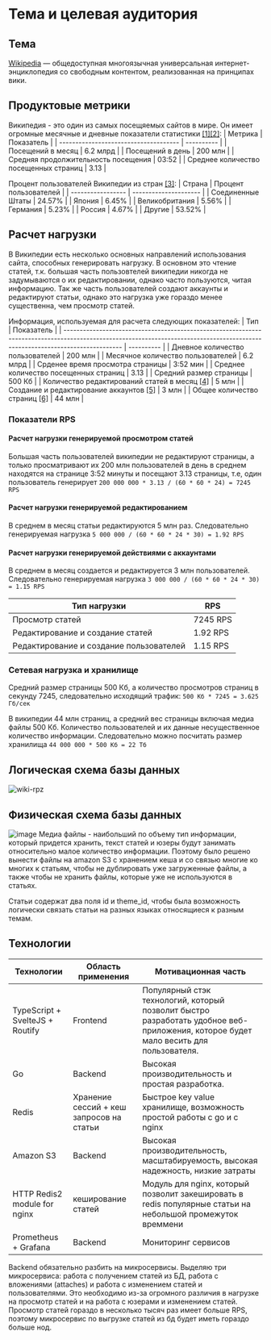 # Тема и целевая аудитория
## Тема
[Wikipedia](https://wikipedia.org/) — общедоступная многоязычная универсальная интернет-энциклопедия со свободным контентом, реализованная на принципах вики.

## Продуктовые метрики
Википедия - это один из самых посещяемых сайтов в мире. Он имеет огромные месячные и дневные показатели статистики [[1]](https://www.semrush.com/website/wikipedia.org/overview/)[[2]](https://www.similarweb.com/ru/website/wikipedia.org/):
| Метрика                               | Показатель |
| ------------------------------------- | ---------- |
| Посещений в месяц                     | 6.2 млрд   |
| Посещений в день                      | 200 млн    |
| Средняя продолжительность посещения   | 03:52      |
| Среднее количество посещенных страниц | 3.13       |

Процент пользователей Википедии из стран [[3]](https://www.similarweb.com/ru/website/wikipedia.org/):
| Страна            | Процент пользователей |
| ----------------- | --------------------- |
| Соединенные Штаты | 24.57%                |
| Япония            | 6.45%                 |
| Великобритания    | 5.56%                 |
| Германия          | 5.23%                 |
| Россия            | 4.67%                 |
| Другие            | 53.52%                |

## Расчет нагрузки
В Википедии есть несколько основных направлений использования сайта, способных генерировать нагрузку. В основном это чтение статей, т.к. большая часть пользовтелей википедии никогда не задумываются о их редактировании, однако часто пользуются, читая информацию. Так же часть пользователей создают аккаунты и редактируют статьи, однако это нагрузка уже гораздо менее существенна, чем просмотр статей.

Информация, используемая для расчета следующих показателей:
| Тип                                                                                                                                                                   | Показатель |
| ------------------------------------------------------------------------------------------------------------------------------------------------------------------------------ | ---------- |
| Дневное количество пользователей                                                                                                                                               | 200 млн    |
| Месячное количество пользователей                                                                                                                                              | 6.2 млрд   |
| Срденее время просмотра страницы                                                                                                                                               | 3:52 мин       |
| Среднее количество посещенных страниц                                                                                                                                          | 3.13      |
| Средний размер страницы                                                                                                                                                        | 500 Кб     |
| Количество редактирований статей в месяц [[4]](https://stats.wikimedia.org/#/en.wikipedia.org/contributing/edits/normal\|bar\|all\|~total\|monthly)                            | 5 млн      |
| Создание и редактирование аккаунтов [[5]]( https://stats.wikimedia.org/#/en.wikipedia.org/contributing/user-edits/normal\|bar\|all\|(page_type)~content*non-content\|monthly ) | 3 млн      |
| Общее количество страниц [[6]]( https://stats.wikimedia.org/#/en.wikipedia.org/contributing/new-pages/normal\|bar\|all\|~total\|monthly )                                      | 44 млн     |

### Показатели RPS

#### Расчет нагрузки генерируемой просмотром статей

Большая часть пользователей википедии не редактируют страницы, а только просматривают их
200 млн пользователей в день в среднем находятся на странице 3:52 минуты и посещают 3.13 страницы, т.е, один пользователь генерирует
`200 000 000 * 3.13 / (60 * 60 * 24) = 7245 RPS`

#### Расчет нагрузки генерируемой редактированием

В среднем в месяц статьи редактируются 5 млн раз. Следовательно генерируемая нагрузка
`5 000 000 / (60 * 60 * 24 * 30) = 1.92 RPS`

#### Расчет нагрузки генерируемой действиями с аккаунтами

В среднем в месяц создается и редактируется 3 млн пользователей. Следовательно генерируемая нагрузка
`3 000 000 / (60 * 60 * 24 * 30) = 1.15 RPS`

| Тип нагрузки                            | RPS      |
| --------------------------------------- | -------- |
| Просмотр статей                         | 7245 RPS |
| Редактирование и создание статей        | 1.92 RPS |
| Редактирование и создание пользователей | 1.15 RPS |

### Сетевая нагрузка и хранилище

Средний размер страницы 500 Кб, а количество просмотров страниц в секунду 7245, следовательно исходящий трафик:
`500 Кб * 7245 = 3.625 Гб/сек`

В википедии 44 млн страниц, а средний вес страницы включая медиа файлы 500 Кб. Количество пользователей и их данные несущественное количество информации. Следовательно можно посчитать размер хранилища
`44 000 000 * 500 Кб = 22 Тб` 

## Логическая схема базы данных
![wiki-rpz](https://user-images.githubusercontent.com/47574124/204141242-50664ac1-f727-4dd2-8620-49211efdc23b.png)
## Физическая схема базы данных
![image](https://user-images.githubusercontent.com/47574124/204141656-0f529918-e60d-4c53-b64c-34f0a0103355.png)
Медиа файлы - наибольший по объему тип информации, который придется хранить, текст статей и юзеры будут занимать относительно малое количество информации. Поэтому было решено вынести файлы на amazon S3 с хранением кеша и со связью многие ко многих к статьям, чтобы не дублировать уже загруженные файлы, а также чтобы не хранить файлы, которые уже не используются в статьях.

Статьи содержат два поля id и theme_id, чтобы была возможность логически связать статьи на разных языках относящиеся к разным темам.

## Технологии
| Технологии | Область применения | Мотивационная часть |
|-|-|-|
| TypeScript + SvelteJS + Routify | Frontend | Популярный стэк технологий, который позволит быстро разработать удобное веб-приложения, которое будет мало весить для пользователя. |
| Go | Backend | Высокая производительность и простая разработка. |
| Redis | Хранение сессий + кеш запросов на статьи | Быстрое key value хранилище, возможность простой работы с go и с nginx |
| Amazon S3 | Backend | Высокая производительность, масштабируемость, высокая надежность, низкие затраты |
| HTTP Redis2 module for nginx | кеширование статей | Модуль для nginx, который позволит закешировать в redis популярные статьи на небольшой промежуток времмени |
| Prometheus + Grafana | Backend | Мониторинг сервисов |

Backend обязательно разбить на микросервисы. Выделяю три микросервиса: работа с получением статей из БД, работа с вложениями (attaches) и работа с изменением статей и пользователями. Это необходимо из-за огромного различия в нагрузке на просмотр статей и на работа с юзерами и изменением статей. Просмотр статей гораздо в несколько тысяч раз имеет больше RPS, поэтому микросервис по выгрузке статей из бд будет иметь гораздо больше нод.
